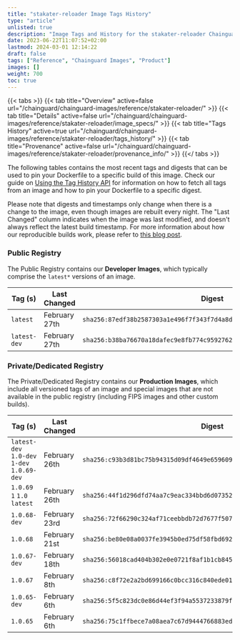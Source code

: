 ```yaml
---
title: "stakater-reloader Image Tags History"
type: "article"
unlisted: true
description: "Image Tags and History for the stakater-reloader Chainguard Image"
date: 2023-06-22T11:07:52+02:00
lastmod: 2024-03-01 12:14:22
draft: false
tags: ["Reference", "Chainguard Images", "Product"]
images: []
weight: 700
toc: true
---
```


{{< tabs >}}
{{< tab title="Overview" active=false url="/chainguard/chainguard-images/reference/stakater-reloader/" >}}
{{< tab title="Details" active=false url="/chainguard/chainguard-images/reference/stakater-reloader/image_specs/" >}}
{{< tab title="Tags History" active=true url="/chainguard/chainguard-images/reference/stakater-reloader/tags_history/" >}}
{{< tab title="Provenance" active=false url="/chainguard/chainguard-images/reference/stakater-reloader/provenance_info/" >}}
{{</ tabs >}}

The following tables contains the most recent tags and digests that can be used to pin your Dockerfile to a specific build of this image. Check our guide on [Using the Tag History API](/chainguard/chainguard-images/using-the-tag-history-api/) for information on how to fetch all tags from an image and how to pin your Dockerfile to a specific digest.

Please note that digests and timestamps only change when there is a change to the image, even though images are rebuilt every night. The "Last Changed" column indicates when the image was last modified, and doesn't always reflect the latest build timestamp. For more information about how our reproducible builds work, please refer to [this blog post](https://www.chainguard.dev/unchained/reproducing-chainguards-reproducible-image-builds).

### Public Registry
The Public Registry contains our **Developer Images**, which typically comprise the `latest*` versions of an image.

| Tag (s)       | Last Changed  | Digest                                                                    |
|---------------|---------------|---------------------------------------------------------------------------|
|  `latest`     | February 27th | `sha256:87edf38b2587303a1e496f7f343f7d4a8d40c7d79f08263664ca59876c68fc90` |
|  `latest-dev` | February 27th | `sha256:b38ba76670a18dafec9e8fb774c9592762183550d4a7f62240ee37f12556d3e9` |


### Private/Dedicated Registry
The Private/Dedicated Registry contains our **Production Images**, which include all versioned tags of an image and special images that are not available in the public registry (including FIPS images and other custom builds).

| Tag (s)                                      | Last Changed  | Digest                                                                    |
|----------------------------------------------|---------------|---------------------------------------------------------------------------|
|  `latest-dev` `1.0-dev` `1-dev` `1.0.69-dev` | February 26th | `sha256:c93b3d81bc75b94315d09df4649e659609f22569a3fa78f24cb40768fa150701` |
|  `1.0.69` `1` `1.0` `latest`                 | February 26th | `sha256:44f1d296dfd74aa7c9eac334bbd6d07352314c6212d142bf67b93e4f16e45c23` |
|  `1.0.68-dev`                                | February 23rd | `sha256:72f66290c324af71ceebbdb72d7677f507114bbc7be98db471ea372590eff1f7` |
|  `1.0.68`                                    | February 21st | `sha256:be80e08a0037fe3945b0ed75df58fbd69246e67debfecd2e62aee309fa71432c` |
|  `1.0.67-dev`                                | February 18th | `sha256:56018cad404b302e0e0721f8af1b1cb84566a4a034be893c3876f983e2c2d4ff` |
|  `1.0.67`                                    | February 8th  | `sha256:c8f72e2a2bd699166c0bcc316c840ede01c0c7f294117128aab5ad951ce92b01` |
|  `1.0.65-dev`                                | February 6th  | `sha256:5f5c823dc0e86d44ef3f94a5537233879f0ce8a5af482fef6ae4f70649813530` |
|  `1.0.65`                                    | February 6th  | `sha256:75c1ffbece7a08aea7c67d9444766883ed08a309761beb2ba68235ca754af3be` |

